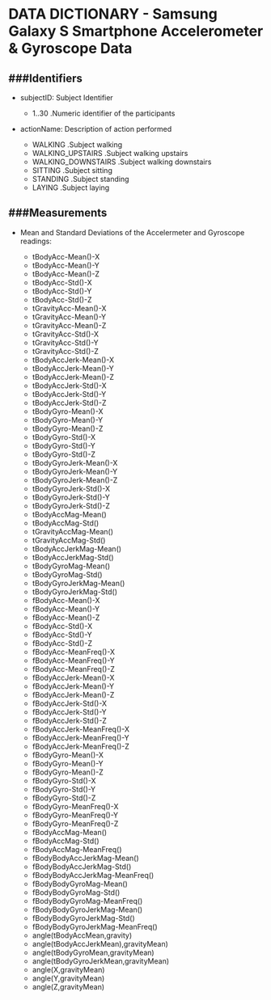 # DATA DICTIONARY - Samsung Galaxy S Smartphone Accelerometer & Gyroscope Data

###Identifiers
---
-	subjectID: Subject Identifier
	-	1..30 .Numeric identifier of the participants

-	actionName: Description of action performed
    -	WALKING 		   .Subject walking
    -	WALKING_UPSTAIRS   .Subject walking upstairs
    -	WALKING_DOWNSTAIRS .Subject walking downstairs
    -	SITTING            .Subject sitting
    -	STANDING           .Subject standing
    -	LAYING             .Subject laying

###Measurements
---

-	Mean and Standard Deviations of the Accelermeter and Gyroscope readings:

	-	tBodyAcc-Mean()-X
	-	tBodyAcc-Mean()-Y
	-	tBodyAcc-Mean()-Z
	-	tBodyAcc-Std()-X
	-	tBodyAcc-Std()-Y
	-	tBodyAcc-Std()-Z
	-	tGravityAcc-Mean()-X
	-	tGravityAcc-Mean()-Y
	-	tGravityAcc-Mean()-Z
	-	tGravityAcc-Std()-X
	-	tGravityAcc-Std()-Y
	-	tGravityAcc-Std()-Z
    -	tBodyAccJerk-Mean()-X
    -	tBodyAccJerk-Mean()-Y
    -	tBodyAccJerk-Mean()-Z
    -	tBodyAccJerk-Std()-X
    -	tBodyAccJerk-Std()-Y
    -	tBodyAccJerk-Std()-Z
    -	tBodyGyro-Mean()-X
    -	tBodyGyro-Mean()-Y
    -	tBodyGyro-Mean()-Z
    -	tBodyGyro-Std()-X
    -	tBodyGyro-Std()-Y
    -	tBodyGyro-Std()-Z
    -	tBodyGyroJerk-Mean()-X
    -	tBodyGyroJerk-Mean()-Y
    -	tBodyGyroJerk-Mean()-Z
    -	tBodyGyroJerk-Std()-X
    -	tBodyGyroJerk-Std()-Y
    -	tBodyGyroJerk-Std()-Z
    -	tBodyAccMag-Mean()
    -	tBodyAccMag-Std()
    -	tGravityAccMag-Mean()
    -	tGravityAccMag-Std()
    -	tBodyAccJerkMag-Mean()
    -	tBodyAccJerkMag-Std()
    -	tBodyGyroMag-Mean()
    -	tBodyGyroMag-Std()
    -	tBodyGyroJerkMag-Mean()
    -	tBodyGyroJerkMag-Std()
    -	fBodyAcc-Mean()-X
    -	fBodyAcc-Mean()-Y
    -	fBodyAcc-Mean()-Z
    -	fBodyAcc-Std()-X
    -	fBodyAcc-Std()-Y
    -	fBodyAcc-Std()-Z
    -	fBodyAcc-MeanFreq()-X
    -	fBodyAcc-MeanFreq()-Y
    -	fBodyAcc-MeanFreq()-Z
    -	fBodyAccJerk-Mean()-X
    -	fBodyAccJerk-Mean()-Y
    -	fBodyAccJerk-Mean()-Z
    -	fBodyAccJerk-Std()-X
    -	fBodyAccJerk-Std()-Y
    -	fBodyAccJerk-Std()-Z
    -	fBodyAccJerk-MeanFreq()-X
    -	fBodyAccJerk-MeanFreq()-Y
    -	fBodyAccJerk-MeanFreq()-Z
    -	fBodyGyro-Mean()-X
    -	fBodyGyro-Mean()-Y
    -	fBodyGyro-Mean()-Z
    -	fBodyGyro-Std()-X
    -	fBodyGyro-Std()-Y
    -	fBodyGyro-Std()-Z
    -	fBodyGyro-MeanFreq()-X
    -	fBodyGyro-MeanFreq()-Y
    -	fBodyGyro-MeanFreq()-Z
    -	fBodyAccMag-Mean()
    -	fBodyAccMag-Std()
    -	fBodyAccMag-MeanFreq()
    -	fBodyBodyAccJerkMag-Mean()
    -	fBodyBodyAccJerkMag-Std()
    -	fBodyBodyAccJerkMag-MeanFreq()
    -	fBodyBodyGyroMag-Mean()
    -	fBodyBodyGyroMag-Std()
    -	fBodyBodyGyroMag-MeanFreq()
    -	fBodyBodyGyroJerkMag-Mean()
    -	fBodyBodyGyroJerkMag-Std()
    -	fBodyBodyGyroJerkMag-MeanFreq()
    -	angle(tBodyAccMean,gravity)
    -	angle(tBodyAccJerkMean),gravityMean)
    -	angle(tBodyGyroMean,gravityMean)
    -	angle(tBodyGyroJerkMean,gravityMean)
    -	angle(X,gravityMean)
    -	angle(Y,gravityMean)
    -	angle(Z,gravityMean)


